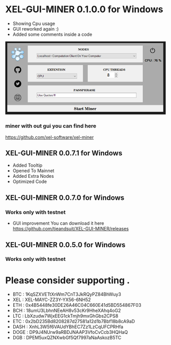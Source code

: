 # XEL-GUI-MINER 0.1.0.0 for Windows
* Showing Cpu usage 
* GUI reworked again :)
* Added some comments inside a code 

![AI](Screenshot_14.png)

### miner with out gui you can find here 
https://github.com/xel-software/xel-miner

## XEL-GUI-MINER 0.0.7.1 for Windows


* Added Tooltip
* Opened To Mainnet
* Added Extra Nodes
* Optimized Code

## XEL-GUI-MINER 0.0.7.0 for Windows
### Works only with testnet 
* GUI improvement 
You can download it here https://github.com/tieandsuit/XEL-GUI-MINER/releases


## XEL-GUI-MINER 0.0.5.0 for Windows
### Works only with testnet 


# Please consider supporting .



* BTC : 1KqSZXVETtXnWm7CnT3JkRQyPZ84BhWuy3
* XEL : XEL-MAYC-ZZ3Y-YX56-6NH52
* ETH : 0x4B5448fe30DE26A46C04C660E41d5BD554867F03
* BCH : 18umU3LbhnNEeAH8v53cKr9HheXAhq4oG2
* LTC : LbXzudw7WjxEEG1ckTmjh9mxGhGbs2CPS8
* ETC : 0x2bD235Bd8208287d27581a12d1b7Bbf18b8cA9aD
* DASH : XnhL3W5f6VAUdYBhEC7Zz1LzCqUFCPRHfa
* DOGE : DP9J4NUrw9aRBDJNAAP3VfoCvCcb3HQHaQ
* DGB : DPEM5uxQZNXwbGf5Qf7997aNaAskozB5TC
